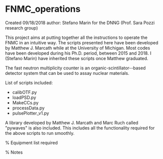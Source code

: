 # FNMC_operations
Created 09/18/2018
author: Stefano Marin for the DNNG (Prof. Sara Pozzi research group)

This project aims at putting together all the instructions to operate the FNMC in an intuitive way. The scripts presented here have been developed by Matthew J. Marcath while at the University of Michigan. Most codes have been developed during his Ph.D. period, between 2015 and 2018. I (Stefano Marin) have inherited these scripts once Matthew graduated. 

The fast neutron multiplicity counter is an organic-scintillator--based detector system that can be used to assay nuclear materials.

List of scripts included:

- calibOTF.py
- loadPSD.py
- MakeCCs.py
- processData.py
- pulsePlotter_v1.py

A library developed by Matthew J. Marcath and Marc Ruch called "pywaves" is also included. This includes all the functionality required for the above scripts to run smoothly. 

% Equipment list required

% Notes
